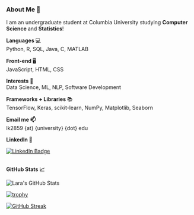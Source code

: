 ### About Me 👋

I am an undergraduate student at Columbia University studying <b> Computer Science </b> and <b> Statistics</b>!

<b> Languages </b> 💻 <br> Python, R, SQL, Java, C, MATLAB </br>

<b> Front-end </b> 🖥️ <br> JavaScript, HTML, CSS </br> 

<b> Interests </b> 🧠 <br> Data Science, ML, NLP, Software Development </br>

<b> Frameworks + Libraries </b> 📚 <br> TensorFlow, Keras, scikit-learn, NumPy, Matplotlib, Seaborn </br>

<b> Email me 📫 </b> <br> lk2859 {at} {university} {dot} edu </br>

<b> LinkedIn 🔗 </b> <br>
<div id="badges">
  <a href="https://www.linkedin.com/in/lara-karacasu-80889220a/">
    <img src="https://img.shields.io/badge/LinkedIn-blue?style=for-the-badge&logo=linkedin&logoColor=white" alt="LinkedIn Badge"/>
  </a>
</div> </br>

<b> GitHub Stats 📈 </b> 

![Lara's GitHub Stats](https://github-readme-stats.vercel.app/api?username=larakaracasu&show_icons=true&hide=issues,contribs)

[![trophy](https://github-profile-trophy.vercel.app/?username=ryo-ma&row=1)](https://github.com/larakaracasu/github-profile-trophy)

[![GitHub Streak](https://streak-stats.demolab.com/?user=larakaracasu)](https://git.io/streak-stats)

